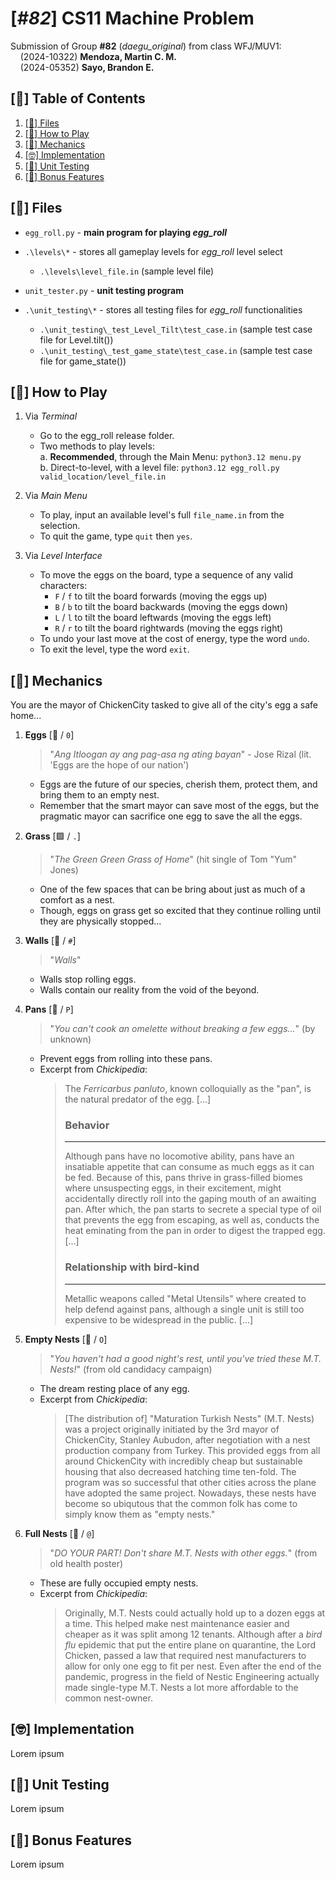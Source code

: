 # **[*#82*] CS11 Machine Problem**
Submission of Group **#82** (*daegu_original*) from class WFJ/MUV1:\
&nbsp;&nbsp;&nbsp;&nbsp;(2024-10322) **Mendoza, Martin C. M.**\
&nbsp;&nbsp;&nbsp;&nbsp;(2024-05352) **Sayo, Brandon E.** 


## [📃] Table of Contents
<!-- no toc -->
1. [[📂] Files](#📂-files)
2. [[🥚] How to Play](#🥚-how-to-play)
3. [[🎯] Mechanics](#🎯-mechanics)
4. [[🤓] Implementation](#🤓-implementation)
5. [[🧪] Unit Testing](#🧪-unit-testing)
6. [[💞] Bonus Features](#💞-bonus-features)


## [📂] Files


- `egg_roll.py` - **main program for playing _egg_roll_**

- `.\levels\*` - stores all gameplay levels for _egg_roll_ level select
  - `.\levels\level_file.in` (sample level file)

- `unit_tester.py` - **unit testing program**
- `.\unit_testing\*` - stores all testing files for _egg_roll_ functionalities
  - `.\unit_testing\_test_Level_Tilt\test_case.in` (sample test case file for Level.tilt())
  - `.\unit_testing\_test_game_state\test_case.in` (sample test case file for game_state())


## [🥚] How to Play

1. Via *Terminal*
   - Go to the egg_roll release folder.
   - Two methods to play levels:\
     a. **Recommended**, through the Main Menu: `python3.12 menu.py`\
     b. Direct-to-level, with a level file: `python3.12 egg_roll.py valid_location/level_file.in`

2. Via _Main Menu_
   - To play, input an available level's full `file_name.in` from the selection.
   - To quit the game, type `quit` then `yes`.

3. Via _Level Interface_
   - To move the eggs on the board, type a sequence of any valid characters:
     - `F` / `f` to tilt the board forwards    (moving the eggs up)
     - `B` / `b` to tilt the board backwards   (moving the eggs down)
     - `L` / `l` to tilt the board leftwards   (moving the eggs left)
     - `R` / `r` to tilt the board rightwards  (moving the eggs right)
   - To undo your last move at the cost of energy, type the word `undo`.
   - To exit the level, type the word `exit`.


## [🎯] Mechanics

You are the mayor of ChickenCity tasked to give all of the city's egg a safe home...

1. **Eggs** [🥚 / `0`]
   > "*Ang Itloogan ay ang pag-asa ng ating bayan*" - Jose Rizal (lit. 'Eggs are the hope of our nation')
   - Eggs are the future of our species, cherish them, protect them, and bring them to an empty nest.
   - Remember that the smart mayor can save most of the eggs, but the pragmatic mayor can sacrifice one egg to save the all the eggs.

2. **Grass** [🟩 / `.`]
   > "*The Green Green Grass of Home*" (hit single of Tom "Yum" Jones)
   - One of the few spaces that can be bring about just as much of a comfort as a nest.
   - Though, eggs on grass get so excited that they continue rolling until they are physically stopped...
  
3. **Walls** [🧱 / `#`]
   > "*Walls*"
   - Walls stop rolling eggs.
   - Walls contain our reality from the void of the beyond.

4. **Pans** [🍳 / `P`]
   > "*You can't cook an omelette without breaking a few eggs...*" (by unknown)
   - Prevent eggs from rolling into these pans.
   - Excerpt from *Chickipedia*:
      > The _Ferricarbus panluto_, known colloquially as the "pan", is the natural predator of the egg. [...]
      > ### Behavior
      > ---
      > Although pans have no locomotive ability, pans have an insatiable appetite that can consume as much eggs as it can be fed. Because of this, pans thrive in grass-filled biomes where unsuspecting eggs, in their excitement, might accidentally directly roll into the gaping mouth of an awaiting pan. After which, the pan starts to secrete a special type of oil that prevents the egg from escaping, as well as, conducts the heat eminating from the pan in order to digest the trapped egg.[...]
      > ### Relationship with bird-kind ###
      > ---
      > Metallic weapons called "Metal Utensils" where created to help defend against pans, although a single unit is still too expensive to be widespread in the public. [...]

5. **Empty Nests** [🪹 / `O`]
   > "*You haven't had a good night's rest, until you've tried these M.T. Nests!*" (from old candidacy campaign)
   - The dream resting place of any egg.
   - Excerpt from *Chickipedia*:
      > [The distribution of] "Maturation Turkish Nests" (M.T. Nests) was a project originally initiated by the 3rd mayor of ChickenCity, Stanley Aubudon, after negotiation with a nest production company from Turkey. This provided eggs from all around ChickenCity with incredibly cheap but sustainable housing that also decreased hatching time ten-fold. The program was so successful that other cities across the plane have adopted the same project. Nowadays, these nests have become so ubiqutous that the common folk has come to simply know them as "empty nests."

6. **Full Nests** [🪺 / `@`]
   > "*DO YOUR PART! Don't share M.T. Nests with other eggs.*" (from old health poster)
   - These are fully occupied empty nests.
   - Excerpt from *Chickipedia*:
      > Originally, M.T. Nests could actually hold up to a dozen eggs at a time. This helped make nest maintenance easier and cheaper as it was split among 12 tenants. Although after a _bird flu_ epidemic that put the entire plane on quarantine, the Lord Chicken, passed a law that required nest manufacturers to allow for only one egg to fit per nest. Even after the end of the pandemic, progress in the field of Nestic Engineering actually made single-type M.T. Nests a lot more affordable to the common nest-owner.


## [🤓] Implementation

Lorem ipsum


## [🧪] Unit Testing

Lorem ipsum


## [💞] Bonus Features

Lorem ipsum
